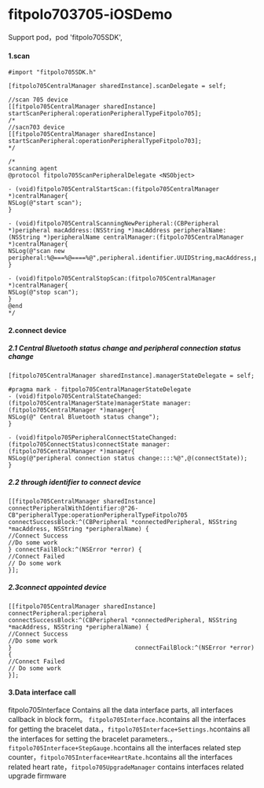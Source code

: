 # fitpolo703705-iOSDemo
Support pod，pod 'fitpolo705SDK',
#### 1.scan
```
#import "fitpolo705SDK.h"

[fitpolo705CentralManager sharedInstance].scanDelegate = self;

//scan 705 device
[[fitpolo705CentralManager sharedInstance] startScanPeripheral:operationPeripheralTypeFitpolo705];
/*
//sacn703 device
[[fitpolo705CentralManager sharedInstance] startScanPeripheral:operationPeripheralTypeFitpolo703];
*/

/*
scanning agent
@protocol fitpolo705ScanPeripheralDelegate <NSObject>

- (void)fitpolo705CentralStartScan:(fitpolo705CentralManager *)centralManager{
NSLog(@"start scan");
}

- (void)fitpolo705CentralScanningNewPeripheral:(CBPeripheral *)peripheral macAddress:(NSString *)macAddress peripheralName:(NSString *)peripheralName centralManager:(fitpolo705CentralManager *)centralManager{
NSLog(@"scan new peripheral:%@===%@====%@",peripheral.identifier.UUIDString,macAddress,peripheralName);
}

- (void)fitpolo705CentralStopScan:(fitpolo705CentralManager *)centralManager{
NSLog(@"stop scan");
}
@end
*/

```

#### 2.connect device

##### 2.1 Central Bluetooth status change and peripheral connection status change
```
[fitpolo705CentralManager sharedInstance].managerStateDelegate = self;

#pragma mark - fitpolo705CentralManagerStateDelegate
- (void)fitpolo705CentralStateChanged:(fitpolo705CentralManagerState)managerState manager:(fitpolo705CentralManager *)manager{
NSLog(@" Central Bluetooth status change");
}

- (void)fitpolo705PeripheralConnectStateChanged:(fitpolo705ConnectStatus)connectState manager:(fitpolo705CentralManager *)manager{
NSLog(@"peripheral connection status change::::%@",@(connectState));
}
```

##### 2.2 through identifier to connect device

```
[[fitpolo705CentralManager sharedInstance] connectPeripheralWithIdentifier:@"26-CB"peripheralType:operationPeripheralTypeFitpolo705 connectSuccessBlock:^(CBPeripheral *connectedPeripheral, NSString *macAddress, NSString *peripheralName) {
//Connect Success
//Do some work
} connectFailBlock:^(NSError *error) {
//Connect Failed
// Do some work
}];
```

##### 2.3connect appointed device

```
[[fitpolo705CentralManager sharedInstance] connectPeripheral:peripheral
connectSuccessBlock:^(CBPeripheral *connectedPeripheral, NSString *macAddress, NSString *peripheralName) {
//Connect Success
//Do some work
}                                   connectFailBlock:^(NSError *error) {
//Connect Failed
// Do some work
}];
```

#### 3.Data interface call
fitpolo705Interface Contains all the data interface parts, all interfaces callback in block form。
```fitpolo705Interface.h```contains all the interfaces for getting the bracelet data.，```fitpolo705Interface+Settings.h```contains all the interfaces for setting the bracelet parameters.，```fitpolo705Interface+StepGauge.h```contains all the interfaces related step counter，```fitpolo705Interface+HeartRate.h```contains all the interfaces related heart rate，```fitpolo705UpgradeManager``` contains interfaces related upgrade firmware

